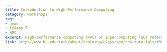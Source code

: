 ```yaml
---
title: Introduction to High-Performance Computing
category: workshops
tag: 
- news
- IS&amp;T
- HPC
excerpt: High-performance computing (HPC) or supercomputing (SC) refers to the practice of aggregating computing power in order to solve large problems in science, engineering, or business. In this tutorial, the following questions will be discussed&colon; Why a computer cluster is necessary? What is the basic structure of a computer cluster? What resources does an HPC system provide? How to measure computer performance? What are the most powerful computers in the world? What scientific disciplines benefit from HPC? What is parallel computing? In particular, the nation-wide HPC resource XSEDE (eXtreme Science and Engineering Discovery Environment) will be introduced. This tutorial will also guide you to other RCS tutorials being offered this semester that might be helpful to your particular study or research work.
link: http://www.bu.edu/tech/about/training/classroom/rcs-tutorials/#HPC
---
```

